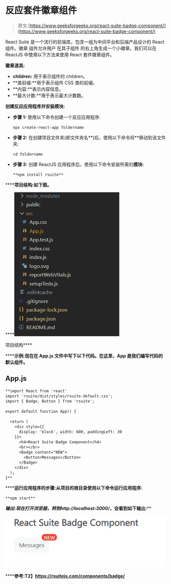 # 反应套件徽章组件

> 原文:[https://www.geeksforgeeks.org/react-suite-badge-component/](https://www.geeksforgeeks.org/react-suite-badge-component/)

React Suite 是一个流行的前端库，包含一组为中间平台和后端产品设计的 React 组件。徽章  组件允许用户 在其子组件 的右上角生成一个小徽章。我们可以在 ReactJS 中使用以下方法来使用 React 套件徽章组件。

**徽章道具:**

*   **children:** 用于表示组件的 children。
*   **类前缀:**用于表示组件 CSS 类的前缀。
*   **内容:**表示内容信息。
*   **最大计数:**用于表示最大计数数。

**创建反应应用程序并安装模块:**

*   **步骤 1:** 使用以下命令创建一个反应应用程序:

    ```
    npx create-react-app foldername
    ```

*   **步骤 2:** 在创建项目文件夹(即文件夹名**)后，使用以下命令将**移动到该文件夹:

    ```
    cd foldername
    ```

*   **步骤 3:** 创建 ReactJS 应用程序后，使用以下命令安装所需的****模块:****

    ```
    **npm install rsuite**
    ```

******项目结构:**如下图。****

****![](img/f04ae0d8b722a9fff0bd9bd138b29c23.png)

项目结构**** 

******示例:**现在在 **App.js** 文件中写下以下代码。在这里，App 是我们编写代码的默认组件。****

## ****App.js****

```
**import React from 'react'
import 'rsuite/dist/styles/rsuite-default.css';
import { Badge, Button } from 'rsuite';

export default function App() {

  return (
    <div style={{
      display: 'block', width: 600, paddingLeft: 30
    }}>
      <h4>React Suite Badge Component</h4>
      <br></br>
      <Badge content="NEW">
        <Button>Messages</Button>
      </Badge>
    </div>
  );
}**
```

******运行应用程序的步骤:**从项目的根目录使用以下命令运行应用程序:****

```
**npm start**
```

******输出:**现在打开浏览器，转到***http://localhost:3000/***，会看到如下输出:****

****![](img/a8c3f4187ba4d95302217af10d713261.png)****

******参考:**T2】https://rsuitejs.com/components/badge/****